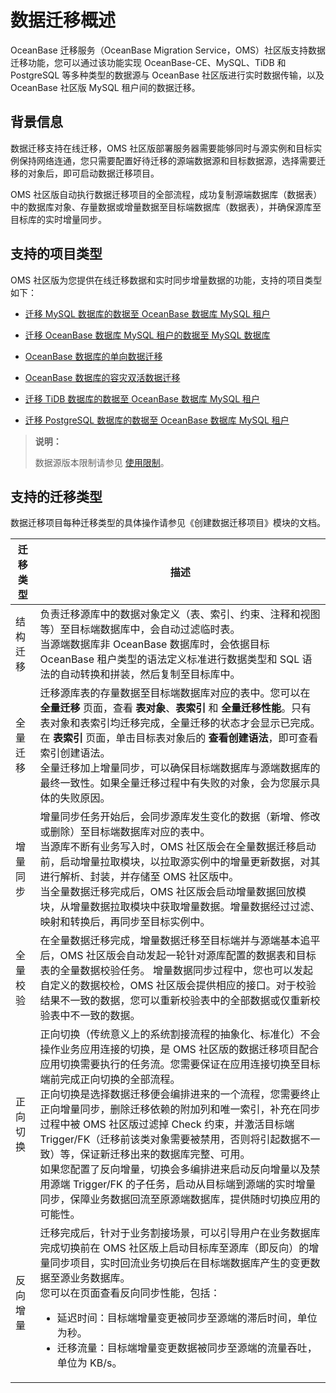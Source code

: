 # 数据迁移概述

OceanBase 迁移服务（OceanBase Migration Service，OMS）社区版支持数据迁移功能，您可以通过该功能实现 OceanBase-CE、MySQL、TiDB 和 PostgreSQL 等多种类型的数据源与 OceanBase 社区版进行实时数据传输，以及 OceanBase 社区版 MySQL 租户间的数据迁移。

## 背景信息

数据迁移支持在线迁移，OMS 社区版部署服务器需要能够同时与源实例和目标实例保持网络连通，您只需要配置好待迁移的源端数据源和目标数据源，选择需要迁移的对象后，即可启动数据迁移项目。

OMS 社区版自动执行数据迁移项目的全部流程，成功复制源端数据库（数据表）中的数据库对象、存量数据或增量数据至目标端数据库（数据表），并确保源库至目标库的实时增量同步。

## 支持的项目类型

OMS 社区版为您提供在线迁移数据和实时同步增量数据的功能，支持的项目类型如下：

* [迁移 MySQL 数据库的数据至 OceanBase 数据库 MySQL 租户](../6.data-migration/3.create-a-project-to-migrate-data-from-a-mysql-tenant-of-oceanbase-database-to-a-mysql-database.md)
  
* [迁移 OceanBase 数据库 MySQL 租户的数据至 MySQL 数据库](../3.create-a-data-migration-project/2.create-a-project-to-migrate-data-from-a-mysql-tenant-of-oceanbase-database-to-a-mysql-database.md)

* [OceanBase 数据库的单向数据迁移](../6.data-migration/11.migrate-data-within-oceanbase-database.md)

* [OceanBase 数据库的容灾双活数据迁移](../6.data-migration/12.create-an-active-active-disaster-recovery-project-in-oceanbase-database.md)

* [迁移 TiDB 数据库的数据至 OceanBase 数据库 MySQL 租户](../6.data-migration/13.create-a-project-to-migrate-data-from-a-tidb-database-to-a-mysql-tenant-of-oceanbase-database.md)

* [迁移 PostgreSQL 数据库的数据至 OceanBase 数据库 MySQL 租户](../6.data-migration/14.create-a-project-to-migrate-data-from-a-pg-database-to-a-mysql-tenant-of-oceanbase-database.md)

>**说明：**
>
>数据源版本限制请参见 [使用限制](../2.product-introduction/4.limits.md)。
  
## 支持的迁移类型

数据迁移项目每种迁移类型的具体操作请参见《创建数据迁移项目》模块的文档。

| **迁移类型** |                                                                                                                                                          **描述**                                                                                                                                                           |
|----------|---------------------------------------------------------------------------------------------------------------------------------------------------------------------------------------------------------------------------------------------------------------------------------------------------------------------------|
| 结构迁移     | 负责迁移源库中的数据对象定义（表、索引、约束、注释和视图等）至目标端数据库中，会自动过滤临时表。 <br>当源端数据库非 OceanBase 数据库时，会依据目标 OceanBase 租户类型的语法定义标准进行数据类型和 SQL 语法的自动转换和拼装，然后复制至目标库中。                                                                                                                                                   |
| 全量迁移     | 迁移源库表的存量数据至目标端数据库对应的表中。您可以在 **全量迁移** 页面，查看 **表对象**、**表索引** 和 **全量迁移性能**。只有表对象和表索引均迁移完成，全量迁移的状态才会显示已完成。<br>在 **表索引** 页面，单击目标表对象后的 **查看创建语法**，即可查看索引创建语法。 <br>全量迁移加上增量同步，可以确保目标端数据库与源端数据库的最终一致性。如果全量迁移过程中有失败的对象，会为您展示具体的失败原因。                                                                                          |
| 增量同步     | 增量同步任务开始后，会同步源库发生变化的数据（新增、修改或删除）至目标端数据库对应的表中。<br> 当源库不断有业务写入时，OMS 社区版会在全量数据迁移启动前，启动增量拉取模块，以拉取源实例中的增量更新数据，对其进行解析、封装，并存储至 OMS 社区版中。 <br>当全量数据迁移完成后，OMS 社区版会启动增量数据回放模块，从增量数据拉取模块中获取增量数据。增量数据经过过滤、映射和转换后，再同步至目标实例中。                                                                                    |
| 全量校验     | 在全量数据迁移完成，增量数据迁移至目标端并与源端基本追平后，OMS 社区版会自动发起一轮针对源库配置的数据表和目标表的全量数据校验任务。 增量数据同步过程中，您也可以发起自定义的数据校检，OMS 社区版会提供相应的接口。对于校验结果不一致的数据，您可以重新校验表中的全部数据或仅重新校验表中不一致的数据。                                                                                                                                       |
| 正向切换     | 正向切换（传统意义上的系统割接流程的抽象化、标准化）不会操作业务应用连接的切换，是 OMS 社区版的数据迁移项目配合应用切换需要执行的任务流。您需要保证在应用连接切换至目标端前完成正向切换的全部流程。<br>正向切换是选择数据迁移便会编排进来的一个流程，您需要终止正向增量同步，删除迁移依赖的附加列和唯一索引，补充在同步过程中被 OMS 社区版过滤掉 Check 约束，并激活目标端 Trigger/FK（迁移前该类对象需要被禁用，否则将引起数据不一致）等，保证新迁移出来的数据库完整、可用。<br>如果您配置了反向增量，切换会多编排进来启动反向增量以及禁用源端 Trigger/FK 的子任务，启动从目标端到源端的实时增量同步，保障业务数据回流至原源端数据库，提供随时切换应用的可能性。 |
| 反向增量     | 迁移完成后，针对于业务割接场景，可以引导用户在业务数据库完成切换前在 OMS 社区版上启动目标库至源库（即反向）的增量同步项目，实时回流业务切换后在目标端数据库产生的变更数据至源业务数据库。<br> 您可以在页面查看反向同步性能，包括： <ul><li> 延迟时间：目标端增量变更被同步至源端的滞后时间，单位为秒。   <li> 迁移流量：目标端增量变更数据被同步至源端的流量吞吐，单位为 KB/s。    </ul>    |
